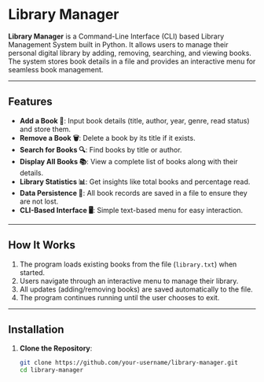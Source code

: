 # **Library Manager**

**Library Manager** is a Command-Line Interface (CLI) based Library Management System built in Python. It allows users to manage their personal digital library by adding, removing, searching, and viewing books. The system stores book details in a file and provides an interactive menu for seamless book management.

---

## **Features**

- **Add a Book 📖**: Input book details (title, author, year, genre, read status) and store them.
- **Remove a Book 🗑️**: Delete a book by its title if it exists.
- **Search for Books 🔍**: Find books by title or author.
- **Display All Books 📚**: View a complete list of books along with their details.
- **Library Statistics 📊**: Get insights like total books and percentage read.
- **Data Persistence 💾**: All book records are saved in a file to ensure they are not lost.
- **CLI-Based Interface 🖥️**: Simple text-based menu for easy interaction.

---

## **How It Works**

1. The program loads existing books from the file (`library.txt`) when started.
2. Users navigate through an interactive menu to manage their library.
3. All updates (adding/removing books) are saved automatically to the file.
4. The program continues running until the user chooses to exit.

---

## **Installation**

1. **Clone the Repository**:
   ```bash
   git clone https://github.com/your-username/library-manager.git
   cd library-manager
